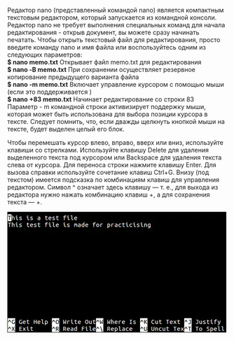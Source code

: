 Редактор nano (представленный командой nano) является компактным тексто­вым редактором, который запускается из командной консоли.  
Редактор nano не требует выполнения специ­альных команд для начала редактирования - открыв документ, вы можете сразу начинать печатать. Чтобы открыть текстовый файл для редактирования, просто введите команду nano и имя файла или воспользуйтесь одним из следующих пара­метров:  
**$ nano memo.txt** Открывает файл memo.txt для редактирования  
**$ nano -В memo.txt** При сохранении осуществляет резервное копирование предыдущего варианта файла  
**$ nano -m memo.txt** Включает управление курсором с помощью мыши (если это поддерживается )  
**$ nano +83 memo.txt** Начинает редактирование со строки 83  
Параметр - m командной строки активизирует поддержку мыши, которая может быть использована для выбора позиции курсора в тексте. Следует помнить, что, если дважды щелкнуть кнопкой мыши на тексте, будет выделен целый его блок.


Чтобы перемешать курсор влево, вправо, вверх или вниз, используйте клавиши со стрелками. Используйте клавишу Delete для удаления выделенного текста под курсором или Backspace для удаления текста слева от курсора. Для переноса стро­ки нажмите клавишу Enter. Для вызова справки используйте сочетание клавиш Ctrl+G. Внизу (под текстом) имеется подсказка по комбинациям клавиш для управления редактором. Символ ^ означает здесь клавишу <Ctrl> — т. е., для выхода из редактора нужно нажать комбинацию клавиш <Ctrl>+<X>, а для сохранения текста — <Ctrl>+<O>.


![image.png](./images/riedaktor-nano_1.png)

